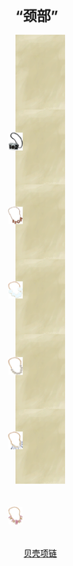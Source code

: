 # “颈部”  
<div style="display:inline-block"><div class="gamedatalist" style="text-align:center;;min-height:0px;"><div class="gamecard" style="width:100px; height:150px;"><a href="Camera.md" style="color:black"><img class="bg" decoding="async" src="../wiki/Sprite/BG_SandTop.png" href="a.md" style="max-width:100px;max-height:150px;"><img decoding="async" src="../wiki/Sprite/Camera.png" class="cardimageNoBack" style="transform: translate(-50%, 0%) scale(0.2932551319648094);"><span style="font-size: 16.666666666666668px;">相机</span></a></div></div><div class="gamedatalist" style="text-align:center;;min-height:0px;"><div class="gamecard" style="width:100px; height:150px;"><a href="CopperNecklace.md" style="color:black"><img class="bg" decoding="async" src="../wiki/Sprite/BG_SandTop.png" href="a.md" style="max-width:100px;max-height:150px;"><img decoding="async" src="../wiki/Sprite/CopperNecklace.png" class="cardimageNoBack" style="transform: translate(-50%, 0%) scale(0.2932551319648094);"><span style="font-size: 16.666666666666668px;">铜项链</span></a></div></div><div class="gamedatalist" style="text-align:center;;min-height:0px;"><div class="gamecard" style="width:100px; height:150px;"><a href="FlowerNecklace.md" style="color:black"><img class="bg" decoding="async" src="../wiki/Sprite/BG_SandTop.png" href="a.md" style="max-width:100px;max-height:150px;"><img decoding="async" src="../wiki/Sprite/FlowerNecklace.png" class="cardimageNoBack" style="transform: translate(-50%, 0%) scale(0.2932551319648094);"><span style="font-size: 16.666666666666668px;">鲜花项链</span></a></div></div><div class="gamedatalist" style="text-align:center;;min-height:0px;"><div class="gamecard" style="width:100px; height:150px;"><a href="PearlNecklace.md" style="color:black"><img class="bg" decoding="async" src="../wiki/Sprite/BG_SandTop.png" href="a.md" style="max-width:100px;max-height:150px;"><img decoding="async" src="../wiki/Sprite/PearlNecklace.png" class="cardimageNoBack" style="transform: translate(-50%, 0%) scale(0.2932551319648094);"><span style="font-size: 16.666666666666668px;">珍珠项链</span></a></div></div><div class="gamedatalist" style="text-align:center;;min-height:0px;"><div class="gamecard" style="width:100px; height:150px;"><a href="SeagullCharm.md" style="color:black"><img class="bg" decoding="async" src="../wiki/Sprite/BG_SandTop.png" href="a.md" style="max-width:100px;max-height:150px;"><img decoding="async" src="../wiki/Sprite/SeagullCharm.png" class="cardimageNoBack" style="transform: translate(-50%, 0%) scale(0.2932551319648094);"><span style="font-size: 16.666666666666668px;">海鸥护符</span></a></div></div><div class="gamedatalist" style="text-align:center;;min-height:0px;"><div class="gamecard" style="width:100px; height:150px;"><a href="SeashellNecklace.md" style="color:black"><img class="bg" decoding="async" src="../wiki/Sprite/BG_SandTop.png" href="a.md" style="max-width:100px;max-height:150px;"><img decoding="async" src="../wiki/Sprite/SeashellNecklace.png" class="cardimageNoBack" style="transform: translate(-50%, 0%) scale(0.2932551319648094);"><span style="font-size: 16.666666666666668px;">贝壳项链</span></a></div></div></div>  
  


<script>document.title="“颈部” - 卡牌生存百科 Card Survival Wiki";</script>